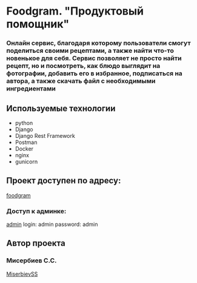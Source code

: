 # Foodgram. "Продуктовый помощник"

### Онлайн сервис, благодаря которому пользователи смогут поделиться своими рецептами, а также найти что-то новенькое для себя. Сервис позволяет не просто найти рецепт, но и посмотреть, как блюдо выглядит на фотографии, добавить его в избранное, подписаться на автора, а также скачать файл с необходимыми ингредиентами


## Используемые технологии
* python
* Django
* Django Rest Framework
* Postman
* Docker
* nginx
* gunicorn

## Проект доступен по адресу:

[foodgram](foodgrammss.ddns.net)
### Доступ к админке:
[admin](https://foodgrammss.ddns.net/admin/)
    login: admin
    password: admin

## Автор проекта 
### Мисербиев С.С.
[MiserbievSS](https://github.com/MiserbievSS)
